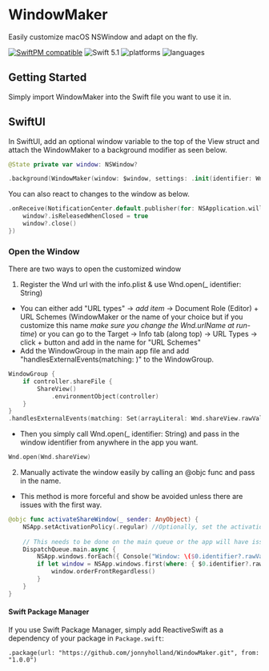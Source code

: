 # WindowMaker

Easily customize macOS NSWindow and adapt on the fly.

[![SwiftPM compatible](https://img.shields.io/badge/SwiftPM-compatible-orange.svg)](#swift-package-manager) ![Swift 5.1](https://img.shields.io/badge/Swift-5.1-orange.svg) ![platforms](https://img.shields.io/badge/platform-macOS-lightgrey.svg) ![languages](https://img.shields.io/badge/language-Swift%20%7C%20SwiftUI-lightgrey.svg)

## Getting Started

Simply import WindowMaker into the Swift file you want to use it in. 

## SwiftUI
In SwiftUI, add an optional window variable to the top of the View struct and attach the WindowMaker to a background modifier as seen below. 

````swift 
@State private var window: NSWindow?
````

````swift
.background(WindowMaker(window: $window, settings: .init(identifier: Wnd.shareView.rawValue, showCloseButton: false, showMiniaturizeButton: false, showZoomButton: false, backgroundColor: .black, isOpaque: true, isMovable: true, isMovableByWindowBackground: true, acceptsMouseMovedEvents: true, titleVisibility: .hidden, titleBarAppearsTransparent: true, showsToolbarButton: false, toolbarIsVisible: false, contentAspectRatio: controller.unwrappedAspectRatio)))
````

You can also react to changes to the window as below. 

````swift
.onReceive(NotificationCenter.default.publisher(for: NSApplication.willTerminateNotification), perform: { _ in
    window?.isReleasedWhenClosed = true
    window?.close() 
})
````

### Open the Window

There are two ways to open the customized window

1. Register the Wnd url with the info.plist & use Wnd.open(_ identifier: String)
- You can either add "URL types" -> *add item* -> Document Role (Editor) + URL Schemes (WindowMaker or the name of your choice but if you customize this name *make sure you change the Wnd.urlName at run-time*) or you can go to the Target -> Info tab (along top) -> URL Types -> click + button and add in the name for "URL Schemes"
- Add the WindowGroup in the main app file and add "handlesExternalEvents(matching: )" to the WindowGroup.

````swift 
WindowGroup {
    if controller.shareFile {
        ShareView()
            .environmentObject(controller)
    }
}
.handlesExternalEvents(matching: Set(arrayLiteral: Wnd.shareView.rawValue))
````
- Then you simply call Wnd.open(_ identifier: String) and pass in the window identifier from anywhere in the app you want. 

````swift
Wnd.open(Wnd.shareView)
````

2. Manually activate the window easily by calling an @objc func and pass in the name.
- This method is more forceful and show be avoided unless there are issues with the first way.

````swift
@objc func activateShareWindow(_ sender: AnyObject) {
    NSApp.setActivationPolicy(.regular) //Optionally, set the activation policy.
    
    // This needs to be done on the main queue or the app will have issues rendering and with performance.
    DispatchQueue.main.async { 
        NSApp.windows.forEach({ Console("Window: \($0.identifier?.rawValue ?? "N/A")") })
        if let window = NSApp.windows.first(where: { $0.identifier?.rawValue ?? "" == Wnd.shareView.rawValue }) {
            window.orderFrontRegardless()
        }
    }
}
````

#### Swift Package Manager

If you use Swift Package Manager, simply add ReactiveSwift as a dependency
of your package in `Package.swift`:

```
.package(url: "https://github.com/jonnyholland/WindowMaker.git", from: "1.0.0")
```
